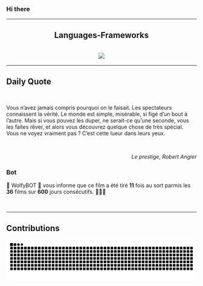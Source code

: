 ### Hi there
<hr/>
<p>
</p>
<h2 align="center">
 Languages-Frameworks
</h2>
<br/>
<div align="center">
 <a href="https://skillicons.dev">
  <img src="https://skillicons.dev/icons?i=c,cpp,react,nextjs,aws,docker,mongodb,python,express,django,html,css,tailwind,javascript,ts,nodejs,github"/>
 </a>
</div>
<hr/>
<div>
 <h2>
  Daily Quote
 </h2>
 <br/>
 <div>
  <p id="quote">
   Vous n’avez jamais compris pourquoi on le faisait. Les spectateurs connaissent la vérité. Le monde est simple, misérable, si figé d’un bout à l’autre. Mais si vous pouvez les duper, ne serait-ce qu’une seconde, vous les faites rêver, et alors vous découvrez quelque chose de très spécial. Vous ne voyez vraiment pas ? C’est cette lueur dans leurs yeux.
  </p>
 </div>
 <br/>
 <div align="right">
  <p id="movie" style="text-align: right; font-style: italic;">
   Le prestige, Robert Angier
  </p>
 </div>
 <div>
  <h3>
   Bot
  </h3>
  <p id="bot">
   🤖 WolfyBOT 🤖 vous informe que ce film a été tiré <b>11</b> fois au sort parmis les <b>36</b> films sur <b>600</b> jours consécutifs. 🎲🎲🎲
  </p>
 </div>
 <br/>
</div>
<hr/>
<div>
 <h2>
  Contributions
 </h2>
 <img alt="snake gif" src="https://github.com/Loupthevenin/Loupthevenin/blob/output/github-contribution-grid-snake-dark.svg"/>
</div>
